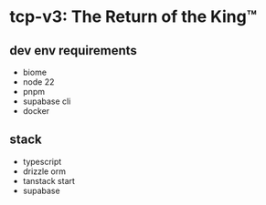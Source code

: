 # tcp-v3: The Return of the King™


## dev env requirements

- biome
- node 22
- pnpm
- supabase cli
- docker

## stack

- typescript
- drizzle orm
- tanstack start
- supabase